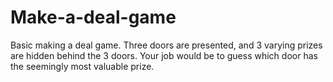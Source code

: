 # Make-a-deal-game

Basic making a deal game. Three doors are presented, and 3 varying prizes are hidden behind the 3 doors. Your job would be to guess which door has the seemingly most valuable prize. 
